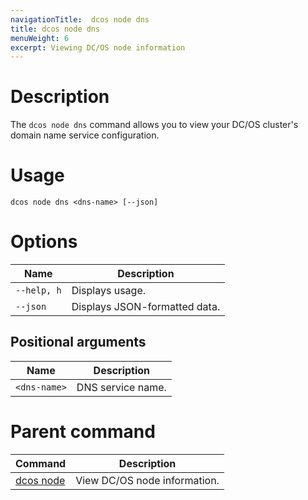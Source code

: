 ```yaml
---
navigationTitle:  dcos node dns
title: dcos node dns
menuWeight: 6
excerpt: Viewing DC/OS node information
---
```


# Description

The `dcos node dns` command allows you to view your DC/OS cluster's domain name service configuration.

# Usage

```
dcos node dns <dns-name> [--json]
```

# Options

| Name |  Description |
|---------|-------------|
| `--help, h`   |   Displays usage. |
| `--json`   |   Displays JSON-formatted data. |

## Positional arguments

| Name |  Description |
|---------|-------------|
| `<dns-name>` | DNS service name.|


# Parent command

| Command | Description |
|---------|-------------|
| [dcos node](/mesosphere/dcos/2.2/cli/command-reference/dcos-node/) | View DC/OS node information. |

